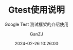 ---
layout:     post
title:      "Gtest使用说明"
subtitle:   "Google Test 测试框架的介绍使用"
date:       2024-02-26 10:26:00
author:     "GanZJ"
header-img: "img/post-bg-HumanSystem.jpg"
catalog: true
tags:
  - Gtest
  - 测试框架
---